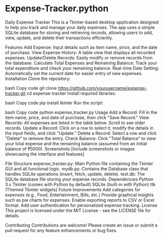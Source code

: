 # Expense-Tracker.python
Daily Expense Tracker
This is a Tkinter-based desktop application designed to help you track and manage your daily expenses. The app uses a simple SQLite database for storing and retrieving records, allowing users to add, view, update, and delete their transactions efficiently.

Features
Add Expense: Input details such as item name, price, and the date of purchase.
View Expense History: A table view that displays all recorded expenses.
Update/Delete Records: Easily modify or remove records from the database.
Calculate Total Expenses and Remaining Balance: Track your total expenditure and check your remaining balance.
Real-time Date Setting: Automatically set the current date for easier entry of new expenses.
Installation
Clone the repository:

bash
Copy code
git clone https://github.com/yourusername/expense-tracker.git
cd expense-tracker
Install required libraries:

bash
Copy code
pip install tkinter
Run the script:

bash
Copy code
python expense_tracker.py
Usage
Add a Record: Fill in the item name, price, and date of purchase, then click "Save Record."
View Records: All expenses are listed in the table below. Scroll to see older records.
Update a Record: Click on a row to select it, modify the details in the input fields, and click "Update."
Delete a Record: Select a row and click "Delete" to remove the entry.
Check Balance: Click "Total Balance" to view your total expense and the remaining balance (assumed from an initial balance of ₹5000).
Screenshots
[Include screenshots or images showcasing the interface and features]

File Structure
expense_tracker.py: Main Python file containing the Tkinter GUI and all functional logic.
mydb.py: Contains the Database class that handles SQLite operations (insert, fetch, update, delete).
test.db: The SQLite database file storing your expense records.
Dependencies
Python 3.x
Tkinter (comes with Python by default)
SQLite (built-in with Python)
ttk (Themed Tkinter widgets)
Future Improvements
Add categories for expenses (e.g., Food, Entertainment, Bills, etc.)
Provide graphical insights such as pie charts for expenses.
Enable exporting reports to CSV or Excel format.
Add user authentication for personalized expense tracking.
License
This project is licensed under the MIT License - see the LICENSE file for details.

Contributing
Contributions are welcome! Please create an issue or submit a pull request for any feature enhancements or bug fixes.

